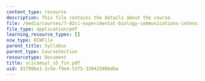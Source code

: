 ```yaml
---
content_type: resource
description: This file contains the details about the course.
file: /media/courses/7-02ci-experimental-biology-communications-intensive-spring-2005/01790be12c5ef9e4537533042500bdba_scicomsyl_s5_fin.pdf
file_type: application/pdf
learning_resource_types: []
ocw_type: OCWFile
parent_title: Syllabus
parent_type: CourseSection
resourcetype: Document
title: scicomsyl_s5_fin.pdf
uid: 01790be1-2c5e-f9e4-5375-33042500bdba
---
```

